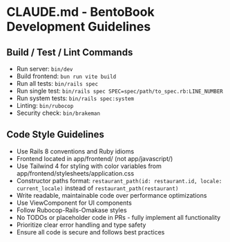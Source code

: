 # CLAUDE.md - BentoBook Development Guidelines

## Build / Test / Lint Commands
- Run server: `bin/dev`
- Build frontend: `bun run vite build`
- Run all tests: `bin/rails spec`
- Run single test: `bin/rails spec SPEC=spec/path/to_spec.rb:LINE_NUMBER`
- Run system tests: `bin/rails spec:system`
- Linting: `bin/rubocop`
- Security check: `bin/brakeman`

## Code Style Guidelines
- Use Rails 8 conventions and Ruby idioms
- Frontend located in app/frontend/ (not app/javascript/)
- Use Tailwind 4 for styling with color variables from app/frontend/stylesheets/application.css
- Constructor paths format: `restaurant_path(id: restaurant.id, locale: current_locale)` instead of `restaurant_path(restaurant)`
- Write readable, maintainable code over performance optimizations
- Use ViewComponent for UI components
- Follow Rubocop-Rails-Omakase styles
- No TODOs or placeholder code in PRs - fully implement all functionality
- Prioritize clear error handling and type safety
- Ensure all code is secure and follows best practices